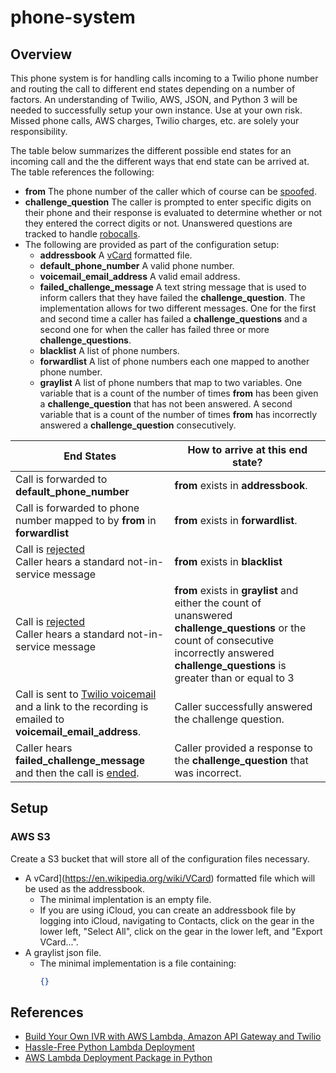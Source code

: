 # phone-system
## Overview
This phone system is for handling calls incoming to a Twilio phone number and routing the call to different end states depending on a number of factors.  An understanding of Twilio, AWS, JSON, and Python 3 will be needed to successfully setup your own instance.  Use at your own risk.  Missed phone calls, AWS charges, Twilio charges, etc. are solely your responsibility.

The table below summarizes the different possible end states for an incoming call and the the different ways that end state can be arrived at.  The table references the following: 
* __from__ The phone number of the caller which of course can be [spoofed](https://en.wikipedia.org/wiki/Caller_ID_spoofing).
* __challenge_question__ The caller is prompted to enter specific digits on their phone and their response is evaluated to determine whether or not they entered the correct digits or not.  Unanswered questions are tracked to handle [robocalls](https://en.wikipedia.org/wiki/Robocall).
* The following are provided as part of the configuration setup:
   * __addressbook__ A [vCard](https://en.wikipedia.org/wiki/VCard) formatted file.
   * __default_phone_number__ A valid phone number.
   * __voicemail_email_address__ A valid email address.
   * __failed_challenge_message__ A text string message that is used to inform callers that they have failed the __challenge_question__.  The implementation allows for two different messages.  One for the first and second time a caller has failed a __challenge_questions__ and a second one for when the caller has failed three or more __challenge_questions__.
   * __blacklist__ A list of phone numbers.
   * __forwardlist__ A list of phone numbers each one mapped to another phone number.
   * __graylist__ A list of phone numbers that map to two variables.  One variable that is a count of the number of times __from__ has been given a __challenge_question__ that has not been answered.  A second variable that is a count of the number of times __from__ has  incorrectly answered a __challenge_question__ consecutively.

End States | How to arrive at this end state?
----------------|----------------------------
Call is forwarded to __default_phone_number__|__from__ exists in __addressbook__.
Call is forwarded to phone number mapped to by __from__ in __forwardlist__|__from__ exists in __forwardlist__.
Call is [rejected](https://www.twilio.com/docs/voice/twiml/reject)<br>Caller hears a standard not-in-service message|__from__ exists in __blacklist__
Call is [rejected](https://www.twilio.com/docs/voice/twiml/reject)<br>Caller hears a standard not-in-service message|__from__ exists in __graylist__ and either the count of unanswered __challenge_questions__ or the count of consecutive incorrectly answered __challenge_questions__ is greater than or equal to 3
Call is sent to [Twilio voicemail](https://www.twilio.com/labs/twimlets/voicemail) and a link to the recording is emailed to __voicemail_email_address__.|Caller successfully answered the challenge question.
Caller hears __failed_challenge_message__ and then the call is [ended](https://www.twilio.com/docs/voice/twiml/hangup).|Caller provided a response to the __challenge_question__ that was incorrect.


## Setup
### AWS S3
Create a S3 bucket that will store all of the configuration files necessary.
* A vCard](https://en.wikipedia.org/wiki/VCard) formatted file which will be used as the addressbook.
   * The minimal implentation is an empty file.
   * If you are using iCloud, you can create an addressbook file by logging into iCloud, navigating to Contacts, click on the gear in the lower left, "Select All", click on the gear in the lower left, and "Export VCard...".
* A graylist json file.
   * The minimal implementation is a file containing:
       ```json
       {}
       ```

## References
* [Build Your Own IVR with AWS Lambda, Amazon API Gateway and Twilio](https://www.twilio.com/blog/2015/09/build-your-own-ivr-with-aws-lambda-amazon-api-gateway-and-twilio.html)
* [Hassle-Free Python Lambda Deployment](https://joarleymoraes.com/hassle-free-python-lambda-deployment)
* [AWS Lambda Deployment Package in Python](https://docs.aws.amazon.com/lambda/latest/dg/lambda-python-how-to-create-deployment-package.html)
